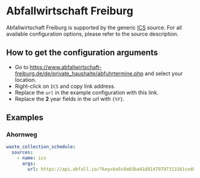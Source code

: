 # Abfallwirtschaft Freiburg

Abfallwirtschaft Freiburg is supported by the generic [ICS](/doc/source/ics.md) source. For all available configuration options, please refer to the source description.


## How to get the configuration arguments

- Go to <https://www.abfallwirtschaft-freiburg.de/de/private_haushalte/abfuhrtermine.php> and select your location.
- Right-click on `ICS` and copy link address.
- Replace the `url` in the example configuration with this link.
- Replace the **2** year fields in the url with `{%Y}`.

## Examples

### Ahornweg

```yaml
waste_collection_schedule:
  sources:
    - name: ics
      args:
        url: https://api.abfall.io/?key=ba5c0a03ba41d81479797313161ced08&mode=export&idhousenumber=13&wastetypes=1146,627,17,1554,1802,1553&timeperiod={%Y}0101-{%Y}1231&type=ics
```
